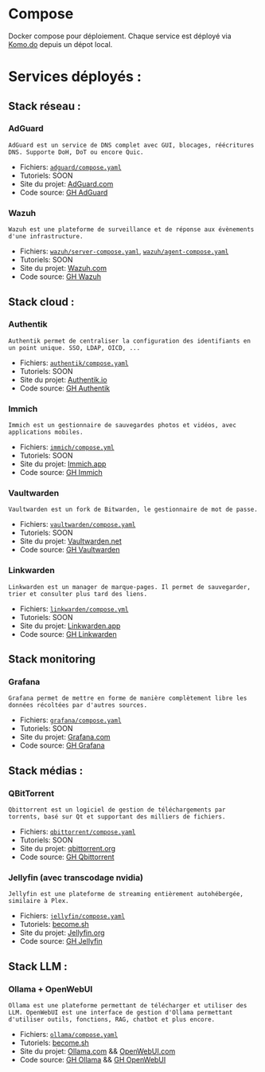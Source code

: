 # Compose

Docker compose pour déploiement. Chaque service est déployé via [Komo.do](https://komo.do/) depuis un dépot local.


# Services déployés :

## Stack réseau :

### AdGuard

    AdGuard est un service de DNS complet avec GUI, blocages, réécritures DNS. Supporte DoH, DoT ou encore Quic.

- Fichiers: [`adguard/compose.yaml`](adguard/compose.yaml)
- Tutoriels: SOON
- Site du projet: [AdGuard.com](https://adguard.com/fr/adguard-home/overview.html)
- Code source: [GH AdGuard](https://github.com/AdguardTeam/AdGuardHome)

### Wazuh

    Wazuh est une plateforme de surveillance et de réponse aux évènements d'une infrastructure.

- Fichiers: [`wazuh/server-compose.yaml`](wazuh/server-compose.yaml), [`wazuh/agent-compose.yaml`](wazuh/agent-compose.yaml)
- Tutoriels: SOON
- Site du projet: [Wazuh.com](https://wazuh.com/)
- Code source: [GH Wazuh](https://github.com/Wazuh/Wazuh)


## Stack cloud :

### Authentik

    Authentik permet de centraliser la configuration des identifiants en un point unique. SSO, LDAP, OICD, ...

- Fichiers: [`authentik/compose.yaml`](authentik/compose.yaml)
- Tutoriels: SOON
- Site du projet: [Authentik.io](https://goauthentik.io/)
- Code source: [GH Authentik](https://github.com/goauthentik/authentik)

### Immich

    Immich est un gestionnaire de sauvegardes photos et vidéos, avec applications mobiles.

- Fichiers: [`immich/compose.yml`](immich/compose.yml)
- Tutoriels: SOON
- Site du projet: [Immich.app](https://immich.app/)
- Code source: [GH Immich](https://github.com/immich-app/immich)

### Vaultwarden

    Vaultwarden est un fork de Bitwarden, le gestionnaire de mot de passe.

- Fichiers: [`vaultwarden/compose.yaml`](vaultwarden/compose.yaml)
- Tutoriels: SOON
- Site du projet: [Vaultwarden.net](https://www.vaultwarden.net/)
- Code source: [GH Vaultwarden](https://github.com/dani-garcia/vaultwarden)

### Linkwarden

    Linkwarden est un manager de marque-pages. Il permet de sauvegarder, trier et consulter plus tard des liens.

- Fichiers: [`linkwarden/compose.yml`](linkwarden/compose.yml)
- Tutoriels: SOON
- Site du projet: [Linkwarden.app](https://linkwarden.app/)
- Code source: [GH Linkwarden](https://github.com/linkwarden/linkwarden)

## Stack monitoring

### Grafana

    Grafana permet de mettre en forme de manière complètement libre les données récoltées par d'autres sources.

- Fichiers: [`grafana/compose.yaml`](grafana/compose.yaml)
- Tutoriels: SOON
- Site du projet: [Grafana.com](https://grafana.com/)
- Code source: [GH Grafana](https://github.com/grafana/grafana)


## Stack médias :

### QBitTorrent

    Qbittorrent est un logiciel de gestion de téléchargements par torrents, basé sur Qt et supportant des milliers de fichiers.

- Fichiers: [`qbittorrent/compose.yaml`](qbittorrent/compose.yaml)
- Tutoriels: SOON
- Site du projet: [qbittorrent.org](https://www.qbittorrent.org/)
- Code source: [GH Qbittorrent](https://github.com/qbittorrent/qBittorrent/)

### Jellyfin (avec transcodage nvidia)

    Jellyfin est une plateforme de streaming entièrement autohébergée, similaire à Plex.

- Fichiers: [`jellyfin/compose.yaml`](jellyfin/compose.yaml)
- Tutoriels: [become.sh](https://docs.become.sh/services/jellyfin/)
- Site du projet: [Jellyfin.org](https://jellyfin.org/)
- Code source: [GH Jellyfin](https://github.com/jellyfin/jellyfin)

## Stack LLM :

### Ollama + OpenWebUI

    Ollama est une plateforme permettant de télécharger et utiliser des LLM. OpenWebUI est une interface de gestion d'Ollama permettant d'utiliser outils, fonctions, RAG, chatbot et plus encore.

- Fichiers: [`ollama/compose.yaml`](ollama/compose.yaml)
- Tutoriels: [become.sh](https://docs.become.sh/services/ollama/)
- Site du projet: [Ollama.com](https://ollama.com/) && [OpenWebUI.com](https://openwebui.com/)
- Code source: [GH Ollama](https://github.com/ollama/ollama) && [GH OpenWebUI](https://github.com/open-webui/open-webui)
